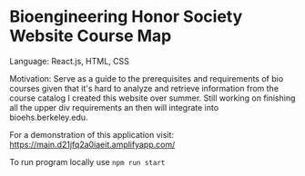 # Bioengineering Honor Society Website Course Map

Language: React.js, HTML, CSS

Motivation: Serve as a guide to the prerequisites and requirements of bio courses given that it's hard to analyze and retrieve information from the course catalog I created this website over summer. Still working on finishing all the upper div requirements an then will integrate into bioehs.berkeley.edu.

For a demonstration of this application visit: https://main.d21jfq2a0iaeit.amplifyapp.com/

To run program locally use `npm run start`
